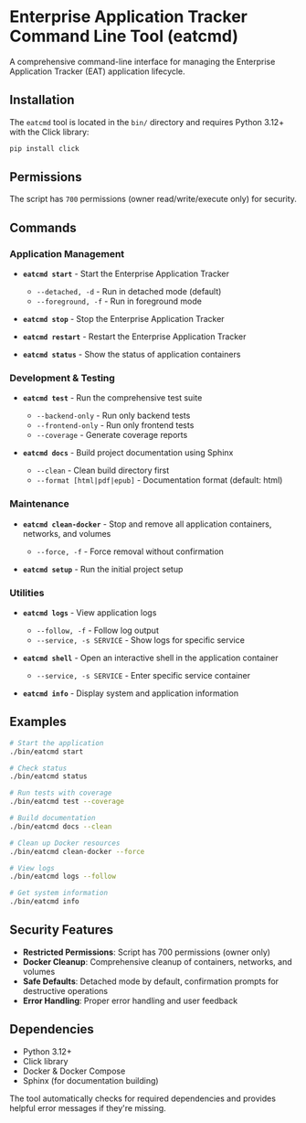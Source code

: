# Enterprise Application Tracker Command Line Tool (eatcmd)

A comprehensive command-line interface for managing the Enterprise Application Tracker (EAT) application lifecycle.

## Installation

The `eatcmd` tool is located in the `bin/` directory and requires Python 3.12+ with the Click library:

```bash
pip install click
```

## Permissions

The script has `700` permissions (owner read/write/execute only) for security.

## Commands

### Application Management

- **`eatcmd start`** - Start the Enterprise Application Tracker
  - `--detached, -d` - Run in detached mode (default)  
  - `--foreground, -f` - Run in foreground mode

- **`eatcmd stop`** - Stop the Enterprise Application Tracker

- **`eatcmd restart`** - Restart the Enterprise Application Tracker

- **`eatcmd status`** - Show the status of application containers

### Development & Testing

- **`eatcmd test`** - Run the comprehensive test suite
  - `--backend-only` - Run only backend tests
  - `--frontend-only` - Run only frontend tests  
  - `--coverage` - Generate coverage reports

- **`eatcmd docs`** - Build project documentation using Sphinx
  - `--clean` - Clean build directory first
  - `--format [html|pdf|epub]` - Documentation format (default: html)

### Maintenance

- **`eatcmd clean-docker`** - Stop and remove all application containers, networks, and volumes
  - `--force, -f` - Force removal without confirmation

- **`eatcmd setup`** - Run the initial project setup

### Utilities

- **`eatcmd logs`** - View application logs
  - `--follow, -f` - Follow log output
  - `--service, -s SERVICE` - Show logs for specific service

- **`eatcmd shell`** - Open an interactive shell in the application container
  - `--service, -s SERVICE` - Enter specific service container

- **`eatcmd info`** - Display system and application information

## Examples

```bash
# Start the application
./bin/eatcmd start

# Check status
./bin/eatcmd status

# Run tests with coverage
./bin/eatcmd test --coverage

# Build documentation
./bin/eatcmd docs --clean

# Clean up Docker resources
./bin/eatcmd clean-docker --force

# View logs
./bin/eatcmd logs --follow

# Get system information
./bin/eatcmd info
```

## Security Features

- **Restricted Permissions**: Script has 700 permissions (owner only)
- **Docker Cleanup**: Comprehensive cleanup of containers, networks, and volumes
- **Safe Defaults**: Detached mode by default, confirmation prompts for destructive operations
- **Error Handling**: Proper error handling and user feedback

## Dependencies

- Python 3.12+
- Click library
- Docker & Docker Compose
- Sphinx (for documentation building)

The tool automatically checks for required dependencies and provides helpful error messages if they're missing.

